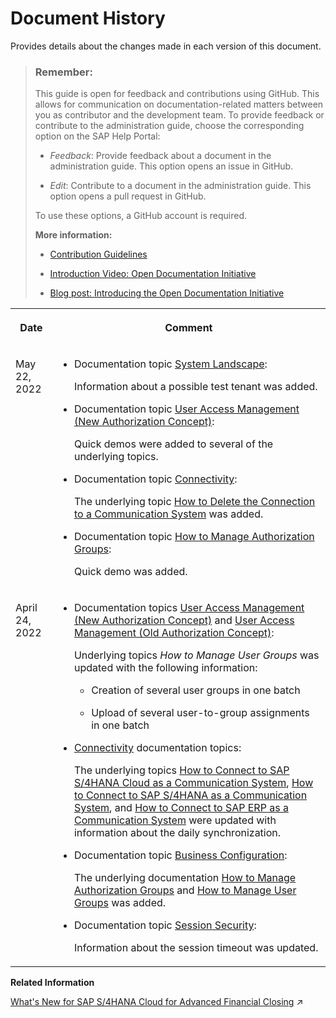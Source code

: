 <!-- loio5e2c27a01c0f45f394a81b3f97eaf66d -->

# Document History

Provides details about the changes made in each version of this document.



> ### Remember:  
> This guide is open for feedback and contributions using GitHub. This allows for communication on documentation-related matters between you as contributor and the development team. To provide feedback or contribute to the administration guide, choose the corresponding option on the SAP Help Portal:
> 
> -   *Feedback*: Provide feedback about a document in the administration guide. This option opens an issue in GitHub.
> 
> -   *Edit*: Contribute to a document in the administration guide. This option opens a pull request in GitHub.
> 
> 
> To use these options, a GitHub account is required.
> 
> **More information:**
> 
> -   [Contribution Guidelines](https://help.sap.com/docs/open-documentation-initiative/contribution-guidelines/readme.html)
> 
> -   [Introduction Video: Open Documentation Initiative](https://www.youtube.com/watch?v=DwxrZ6ET3Yc)
> 
> -   [Blog post: Introducing the Open Documentation Initiative](https://blogs.sap.com/2021/05/20/introducing-the-open-documentation-initiative/)


<table>
<tr>
<th valign="top">

Date



</th>
<th valign="top">

Comment



</th>
</tr>
<tr>
<td valign="top">

May 22, 2022



</td>
<td valign="top">

-   Documentation topic [System Landscape](../System-Landscape/system-landscape-3b9f341.md):

    Information about a possible test tenant was added.

-   Documentation topic [User Access Management \(New Authorization Concept\)](../User-Management/user-access-management-new-authorization-concept-d974847.md):

    Quick demos were added to several of the underlying topics.

-   Documentation topic [Connectivity](../Connectivity/connectivity-200deae.md):

    The underlying topic [How to Delete the Connection to a Communication System](../Connectivity/how-to-delete-the-connection-to-a-communication-system-9c0a0d9.md) was added.

-   Documentation topic [How to Manage Authorization Groups](../Business-Configuration/how-to-manage-authorization-groups-d3c02b0.md):

    Quick demo was added.




</td>
</tr>
<tr>
<td valign="top">

April 24, 2022



</td>
<td valign="top">

-   Documentation topics [User Access Management \(New Authorization Concept\)](../User-Management/user-access-management-new-authorization-concept-d974847.md) and [User Access Management \(Old Authorization Concept\)](../User-Management/user-access-management-old-authorization-concept-6fa5e4e.md):

    Underlying topics *How to Manage User Groups* was updated with the following information:

    -   Creation of several user groups in one batch

    -   Upload of several user-to-group assignments in one batch


-   [Connectivity](../Connectivity/connectivity-200deae.md) documentation topics:

    The underlying topics [How to Connect to SAP S/4HANA Cloud as a Communication System](../Connectivity/how-to-connect-to-sap-s-4hana-cloud-as-a-communication-system-90aa5f3.md), [How to Connect to SAP S/4HANA as a Communication System](../Connectivity/how-to-connect-to-sap-s-4hana-as-a-communication-system-34ec755.md), and [How to Connect to SAP ERP as a Communication System](../Connectivity/how-to-connect-to-sap-erp-as-a-communication-system-e11be48.md) were updated with information about the daily synchronization.

-   Documentation topic [Business Configuration](../Business-Configuration/business-configuration-9719d0a.md):

    The underlying documentation [How to Manage Authorization Groups](../Business-Configuration/how-to-manage-authorization-groups-d3c02b0.md) and [How to Manage User Groups](../Business-Configuration/how-to-manage-user-groups-e2f793a.md) was added.

-   Documentation topic [Session Security](../Security/session-security-8378d19.md):

    Information about the session timeout was updated.




</td>
</tr>
</table>

**Related Information**  


[What&apos;s New for SAP S/4HANA Cloud for Advanced Financial Closing](https://help.sap.com/viewer/63a47d78868a40019d316c52e2ed597f/SHIP/en-US/54a5ce2b9dd84cf08b9e29760136e6d5.html "Overview of new and changed features of SAP S/4HANA Cloud for advanced financial closing.") :arrow_upper_right:


